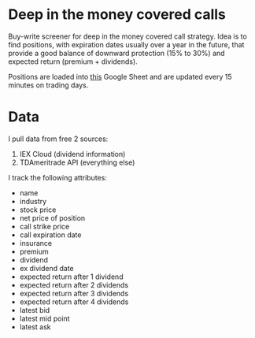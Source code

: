 # Deep in the money covered calls

Buy-write screener for deep in the money covered call strategy. Idea is to find
positions, with expiration dates usually over a year in the future, that provide a good
balance of downward protection (15% to 30%) and expected return (premium + dividends).

Positions are loaded into
[this](https://docs.google.com/spreadsheets/d/1dhLDNkZbI2-7Fm4jXRreL-S6oTRExumvJRH1fEQIiOs/edit?usp=sharing) Google Sheet and are updated every 15 minutes on trading days.

# Data
I pull data from free 2 sources:
1. IEX Cloud (dividend information)
2. TDAmeritrade API (everything else)

I track the following attributes:
* name	
* industry	
* stock price
* net price of position 
* call strike price
* call expiration date
* insurance	
* premium	
* dividend	
* ex dividend date	
* expected return after 1 dividend
* expected return after 2 dividends	
* expected return after 3 dividends	
* expected return after 4 dividends	
* latest bid	
* latest mid point	
* latest ask
